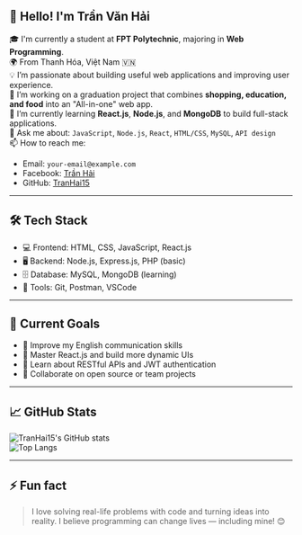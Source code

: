## 👋 Hello! I'm Trần Văn Hải

🎓 I'm currently a student at **FPT Polytechnic**, majoring in **Web Programming**.  
🌍 From Thanh Hóa, Việt Nam 🇻🇳  
💡 I’m passionate about building useful web applications and improving user experience.  
🚀 I’m working on a graduation project that combines **shopping, education, and food** into an "All-in-one" web app.  
🌱 I’m currently learning **React.js**, **Node.js**, and **MongoDB** to build full-stack applications.  
💬 Ask me about: `JavaScript`, `Node.js`, `React`, `HTML/CSS`, `MySQL`, `API design`  
📫 How to reach me:  
- Email: `your-email@example.com`  
- Facebook: [Trần Hải](https://www.facebook.com/yourusername)  
- GitHub: [TranHai15](https://github.com/TranHai15)

---

## 🛠️ Tech Stack

- 💻 Frontend: HTML, CSS, JavaScript, React.js  
- 🖥️ Backend: Node.js, Express.js, PHP (basic)  
- 🗄️ Database: MySQL, MongoDB (learning)  
- 🧰 Tools: Git, Postman, VSCode  

---

## 📌 Current Goals

- 🎯 Improve my English communication skills  
- 🎯 Master React.js and build more dynamic UIs  
- 🎯 Learn about RESTful APIs and JWT authentication  
- 🎯 Collaborate on open source or team projects  

---

## 📈 GitHub Stats

![TranHai15's GitHub stats](https://github-readme-stats.vercel.app/api?username=TranHai15&show_icons=true&theme=radical)  
![Top Langs](https://github-readme-stats.vercel.app/api/top-langs/?username=TranHai15&layout=compact&theme=radical)

---

## ⚡ Fun fact

> I love solving real-life problems with code and turning ideas into reality. I believe programming can change lives — including mine! 😊

